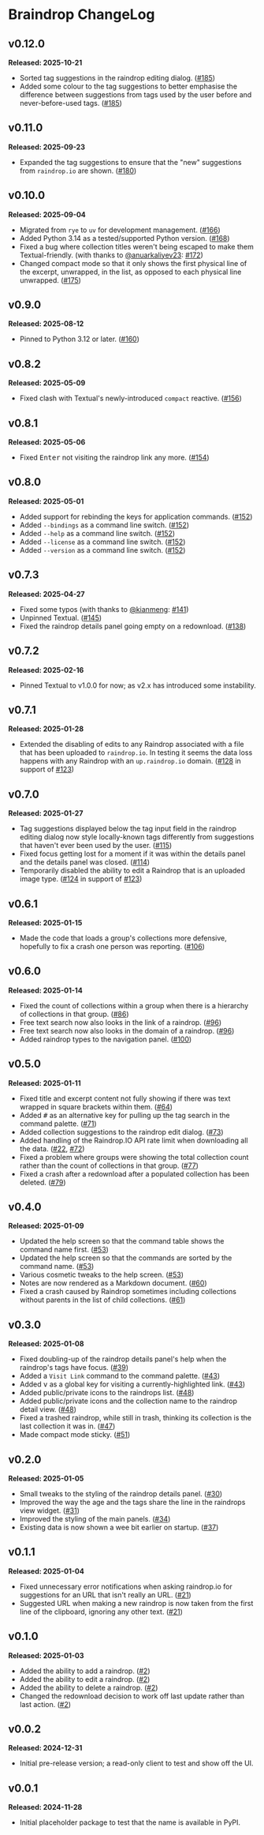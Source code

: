 # Braindrop ChangeLog

## v0.12.0

**Released: 2025-10-21**

- Sorted tag suggestions in the raindrop editing dialog.
  ([#185](https://github.com/davep/braindrop/pull/185))
- Added some colour to the tag suggestions to better emphasise the
  difference between suggestions from tags used by the user before and
  never-before-used tags.
  ([#185](https://github.com/davep/braindrop/pull/185))

## v0.11.0

**Released: 2025-09-23**

- Expanded the tag suggestions to ensure that the "new" suggestions from
  `raindrop.io` are shown.
  ([#180](https://github.com/davep/braindrop/pull/180))

## v0.10.0

**Released: 2025-09-04**

- Migrated from `rye` to `uv` for development management.
  ([#166](https://github.com/davep/braindrop/pull/166))
- Added Python 3.14 as a tested/supported Python version.
  ([#168](https://github.com/davep/braindrop/pull/168))
- Fixed a bug where collection titles weren't being escaped to make them
  Textual-friendly. (with thanks to
  [@anuarkaliyev23](https://github.com/anuarkaliyev23):
  [#172](https://github.com/davep/braindrop/pull/172))
- Changed compact mode so that it only shows the first physical line of the
  excerpt, unwrapped, in the list, as opposed to each physical line
  unwrapped. ([#175](https://github.com/davep/braindrop/pull/175))

## v0.9.0

**Released: 2025-08-12**

- Pinned to Python 3.12 or later.
  ([#160](https://github.com/davep/braindrop/pull/160))

## v0.8.2

**Released: 2025-05-09**

- Fixed clash with Textual's newly-introduced `compact` reactive.
  ([#156](https://github.com/davep/braindrop/pull/156))

## v0.8.1

**Released: 2025-05-06**

- Fixed <kbd>Enter</kbd> not visiting the raindrop link any more.
  ([#154](https://github.com/davep/braindrop/pull/154))

## v0.8.0

**Released: 2025-05-01**

- Added support for rebinding the keys for application commands.
  ([#152](https://github.com/davep/braindrop/pull/152))
- Added `--bindings` as a command line switch.
  ([#152](https://github.com/davep/braindrop/pull/152))
- Added `--help` as a command line switch.
  ([#152](https://github.com/davep/braindrop/pull/152))
- Added `--license` as a command line switch.
  ([#152](https://github.com/davep/braindrop/pull/152))
- Added `--version` as a command line switch.
  ([#152](https://github.com/davep/braindrop/pull/152))

## v0.7.3

**Released: 2025-04-27**

- Fixed some typos (with thanks to [@kianmeng](https://github.com/kianmeng):
  [#141](https://github.com/davep/braindrop/pull/141))
- Unpinned Textual. ([#145](https://github.com/davep/braindrop/pull/145))
- Fixed the raindrop details panel going empty on a redownload.
  ([#138](https://github.com/davep/braindrop/issues/138))

## v0.7.2

**Released: 2025-02-16**

- Pinned Textual to v1.0.0 for now; as v2.x has introduced some instability.

## v0.7.1

**Released: 2025-01-28**

- Extended the disabling of edits to any Raindrop associated with a file
  that has been uploaded to `raindrop.io`. In testing it seems the data loss
  happens with any Raindrop with an `up.raindrop.io` domain.
  ([#128](https://github.com/davep/braindrop/pull/128) in support of
  [#123](https://github.com/davep/braindrop/issues/123))

## v0.7.0

**Released: 2025-01-27**

- Tag suggestions displayed below the tag input field in the raindrop
  editing dialog now style locally-known tags differently from suggestions
  that haven't ever been used by the user.
  ([#115](https://github.com/davep/braindrop/pull/115))
- Fixed focus getting lost for a moment if it was within the details panel
  and the details panel was closed.
  ([#114](https://github.com/davep/braindrop/issues/114))
- Temporarily disabled the ability to edit a Raindrop that is an uploaded
  image type. ([#124](https://github.com/davep/braindrop/pull/124) in
  support of [#123](https://github.com/davep/braindrop/issues/123))

## v0.6.1

**Released: 2025-01-15**

- Made the code that loads a group's collections more defensive, hopefully
  to fix a crash one person was reporting.
  ([#106](https://github.com/davep/braindrop/pull/106))

## v0.6.0

**Released: 2025-01-14**

- Fixed the count of collections within a group when there is a hierarchy of
  collections in that group.
  ([#86](https://github.com/davep/braindrop/issues/86))
- Free text search now also looks in the link of a raindrop.
  ([#96](https://github.com/davep/braindrop/pull/96))
- Free text search now also looks in the domain of a raindrop.
  ([#96](https://github.com/davep/braindrop/pull/96))
- Added raindrop types to the navigation panel.
  ([#100](https://github.com/davep/braindrop/pull/100))

## v0.5.0

**Released: 2025-01-11**

- Fixed title and excerpt content not fully showing if there was text
  wrapped in square brackets within them.
  ([#64](https://github.com/davep/braindrop/issues/64))
- Added <kbd>#</kbd> as an alternative key for pulling up the tag search in
  the command palette. ([#71](https://github.com/davep/braindrop/pull/71))
- Added collection suggestions to the raindrop edit dialog.
  ([#73](https://github.com/davep/braindrop/pull/73))
- Added handling of the Raindrop.IO API rate limit when downloading all the
  data. ([#22](https://github.com/davep/braindrop/issues/22),
  [#72](https://github.com/davep/braindrop/issues/72))
- Fixed a problem where groups were showing the total collection count
  rather than the count of collections in that group.
  ([#77](https://github.com/davep/braindrop/issues/77))
- Fixed a crash after a redownload after a populated collection has been
  deleted. ([#79](https://github.com/davep/braindrop/issues/79))

## v0.4.0

**Released: 2025-01-09**

- Updated the help screen so that the command table shows the command name
  first. ([#53](https://github.com/davep/braindrop/pull/53))
- Updated the help screen so that the commands are sorted by the command
  name. ([#53](https://github.com/davep/braindrop/pull/53))
- Various cosmetic tweaks to the help screen.
  ([#53](https://github.com/davep/braindrop/pull/53))
- Notes are now rendered as a Markdown document.
  ([#60](https://github.com/davep/braindrop/pull/60))
- Fixed a crash caused by Raindrop sometimes including collections without
  parents in the list of child collections.
  ([#61](https://github.com/davep/braindrop/pull/61))

## v0.3.0

**Released: 2025-01-08**

- Fixed doubling-up of the raindrop details panel's help when the raindrop's
  tags have focus. ([#39](https://github.com/davep/braindrop/issues/39))
- Added a `Visit Link` command to the command palette.
  ([#43](https://github.com/davep/braindrop/pull/43))
- Added <kbd>v</kbd> as a global key for visiting a currently-highlighted
  link. ([#43](https://github.com/davep/braindrop/pull/43))
- Added public/private icons to the raindrops list.
  ([#48](https://github.com/davep/braindrop/pull/48))
- Added public/private icons and the collection name to the raindrop detail
  view. ([#48](https://github.com/davep/braindrop/pull/48))
- Fixed a trashed raindrop, while still in trash, thinking its collection is
  the last collection it was in.
  ([#47](https://github.com/davep/braindrop/issues/47))
- Made compact mode sticky.
  ([#51](https://github.com/davep/braindrop/pull/51))

## v0.2.0

**Released: 2025-01-05**

- Small tweaks to the styling of the raindrop details panel.
  ([#30](https://github.com/davep/braindrop/pull/30))
- Improved the way the age and the tags share the line in the raindrops view
  widget. ([#31](https://github.com/davep/braindrop/pull/31))
- Improved the styling of the main panels.
  ([#34](https://github.com/davep/braindrop/pull/34))
- Existing data is now shown a wee bit earlier on startup.
  ([#37](https://github.com/davep/braindrop/pull/37))

## v0.1.1

**Released: 2025-01-04**

- Fixed unnecessary error notifications when asking raindrop.io for
  suggestions for an URL that isn't really an URL.
  ([#21](https://github.com/davep/braindrop/pull/21))
- Suggested URL when making a new raindrop is now taken from the first line
  of the clipboard, ignoring any other text.
  ([#21](https://github.com/davep/braindrop/pull/21))

## v0.1.0

**Released: 2025-01-03**

- Added the ability to add a raindrop. ([#2](https://github.com/davep/braindrop/pull/2))
- Added the ability to edit a raindrop. ([#2](https://github.com/davep/braindrop/pull/2))
- Added the ability to delete a raindrop. ([#2](https://github.com/davep/braindrop/pull/2))
- Changed the redownload decision to work off last update rather than last
  action. ([#2](https://github.com/davep/braindrop/pull/2))

## v0.0.2

**Released: 2024-12-31**

- Initial pre-release version; a read-only client to test and show off the
  UI.

## v0.0.1

**Released: 2024-11-28**

- Initial placeholder package to test that the name is available in PyPI.

[//]: # (ChangeLog.md ends here)
